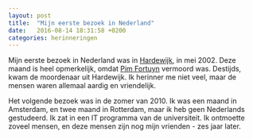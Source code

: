 ```yaml
---
layout: post
title:  "Mijn eerste bezoek in Nederland"
date:   2016-08-14 18:31:58 +0200
categories: herinneringen
---
```


Mijn eerste bezoek in Nederland was in [Hardewijk](https://en.wikipedia.org/wiki/Harderwijk), in mei 2002. Deze maand is heel opmerkelijk, omdat [Pim Fortuyn](https://en.wikipedia.org/wiki/Pim_Fortuyn) vermoord was. Destijds, kwam de moordenaar uit Hardewijk. Ik herinner me niet veel, maar de mensen waren allemaal aardig en vriendelijk.

Het volgende bezoek was in de zomer van 2010. Ik was een maand in Amsterdam, en twee maand in Rotterdam, maar ik heb geen Nederlands gestudeerd. Ik zat in een IT programma van de universiteit. Ik ontmoette zoveel mensen, en deze mensen zijn nog mijn vrienden - zes jaar later.